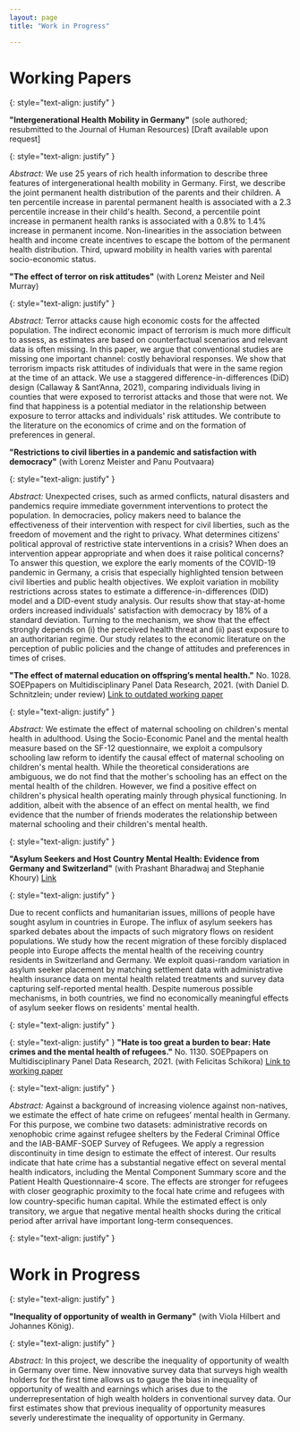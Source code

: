 ```yaml
---
layout: page
title: "Work in Progress"

---
```


# Working Papers

{: style="text-align: justify" }

**"Intergenerational Health Mobility in Germany"** (sole authored; resubmitted to the Journal of Human Resources) [Draft available upon request]

{: style="text-align: justify" }

*Abstract:*  	We use 25 years of rich health information to describe three features of intergenerational health mobility in Germany. First, we describe the joint permanent health distribution of the parents and their children. A ten percentile increase in parental permanent health is associated with a 2.3 percentile increase in their child's health. Second, a percentile point increase in permanent health ranks is associated with a 0.8% to 1.4% increase in permanent income. Non-linearities in the association between health and income create incentives to escape the bottom of the permanent health distribution. Third, upward mobility in health varies with parental socio-economic status.


**"The effect of terror on risk attitudes"** (with Lorenz Meister and Neil Murray)

{: style="text-align: justify" }

*Abstract:* Terror attacks cause high economic costs for the affected population. The indirect economic impact of terrorism is much more difficult to assess, as estimates are based on counterfactual scenarios and relevant data is often missing. In this paper, we argue that conventional studies are missing one important channel: costly behavioral responses. We show that terrorism impacts risk attitudes of individuals that were in the same region at the time of an attack. We use a staggered difference-in-differences (DiD) design (Callaway & Sant’Anna, 2021), comparing individuals living in counties that were exposed to terrorist attacks and those that were not. We find that happiness is a potential mediator in the relationship between exposure to terror attacks and individuals' risk attitudes. We contribute to the literature on the economics of crime and on the formation of preferences in general.

**"Restrictions to civil liberties in a pandemic and satisfaction with democracy"** (with Lorenz Meister and Panu Poutvaara)

{: style="text-align: justify" }

*Abstract:* Unexpected crises, such as armed conflicts, natural disasters and pandemics require immediate government interventions to protect the population. In democracies, policy makers need to balance the effectiveness of their intervention with respect for civil liberties, such as the freedom of movement and the right to privacy. What determines citizens' political approval of restrictive state interventions in a crisis? When does an intervention appear appropriate and when does it raise political concerns? To answer this question, we explore the early moments of the COVID-19 pandemic in Germany, a crisis that especially highlighted tension between civil liberties and public health objectives. We exploit variation in mobility restrictions across states to estimate a difference-in-differences (DID) model and a DID-event study analysis. Our results show that stay-at-home orders increased individuals' satisfaction with democracy by 18\% of a standard deviation. Turning to the mechanism, we show that the effect strongly depends on (i) the perceived health threat and (ii) past exposure to an authoritarian regime. Our study relates to the economic literature on the perception of public policies and the change of attitudes and preferences in times of crises.


**"The effect of maternal education on offspring’s mental health."** No. 1028. SOEPpapers on Multidisciplinary Panel Data Research, 2021. (with Daniel D. Schnitzlein; under review) [Link to outdated working paper](https://www.diw.de/documents/publikationen/73/diw_01.c.617185.de/diw_sp1028.pdf)

{: style="text-align: justify" }

*Abstract:* We estimate the effect of maternal schooling on children's mental health in adulthood. Using the Socio-Economic Panel and the mental health measure based on the SF-12 questionnaire, we exploit a compulsory schooling law reform to identify the causal effect of maternal schooling on children's mental health. While the theoretical considerations are ambiguous, we do not find that the mother's schooling has an effect on the mental health of the children. However, we find a positive effect on children's physical health operating mainly through physical functioning. In addition, albeit with the absence of an effect on mental health, we find evidence that the number of friends moderates the relationship between maternal schooling and their children's mental health.

{: style="text-align: justify" }

**"Asylum Seekers and Host Country Mental Health: Evidence from Germany and Switzerland"** (with Prashant Bharadwaj and Stephanie Khoury) [Link](https://www.dropbox.com/s/k0h4xn4fu2npzu8/20200521_asylum_MH%20%281%29.pdf?dl=0)

{: style="text-align: justify" }

Due to recent conflicts and humanitarian issues, millions of people have sought asylum in countries in Europe. The influx of asylum seekers has sparked debates about the impacts of such migratory flows on resident populations. We study how the recent migration of these forcibly displaced people into Europe affects the mental health of the receiving country residents in Switzerland and Germany. We exploit quasi-random variation in asylum seeker placement by matching settlement data with administrative health insurance data on mental health related treatments and survey data capturing self-reported mental health. Despite numerous possible mechanisms, in both countries, we find no economically meaningful effects of asylum seeker flows on residents' mental health.

{: style="text-align: justify" }


{: style="text-align: justify" }
**"Hate is too great a burden to bear: Hate crimes and the mental health of refugees."** No. 1130. SOEPpapers on Multidisciplinary Panel Data Research, 2021. (with Felicitas Schikora) [Link to working paper](https://www.diw.de/de/diw_01.c.817746.de/publikationen/soeppapers/2021_1130/hate_is_too_great_a_burden_to_bear__hate_crimes_and_the_mental_health_of_refugees.html)

{: style="text-align: justify" }

*Abstract:* Against a background of increasing violence against non-natives, we estimate the effect of hate crime on refugees’ mental health in Germany. For this purpose, we combine two datasets: administrative records on xenophobic crime against refugee shelters by the Federal Criminal Office and the IAB-BAMF-SOEP Survey of Refugees. We apply a regression discontinuity in time design to estimate the effect of interest. Our results indicate that hate crime has a substantial negative effect on several mental health indicators, including the Mental Component Summary score and the Patient Health Questionnaire-4 score. The effects are stronger for refugees with closer geographic proximity to the focal hate crime and refugees with low country-speciﬁc human capital. While the estimated effect is only transitory, we argue that negative mental health shocks during the critical period after arrival have important long-term consequences.

{: style="text-align: justify" }



# Work in Progress

{: style="text-align: justify" }

**"Inequality of opportunity of wealth in Germany"** (with Viola Hilbert and Johannes König).

{: style="text-align: justify" }

*Abstract:* In this project, we describe the inequality of opportunity of wealth in Germany over time. New innovative survey data that surveys high wealth holders for the first time allows us to gauge the bias in inequality of opportunity of wealth and earnings which arises due to the underrepresentation of high wealth holders in conventional survey data. Our first estimates show that previous inequality of opportunity measures severly underestimate the inequality of opportunity in Germany.